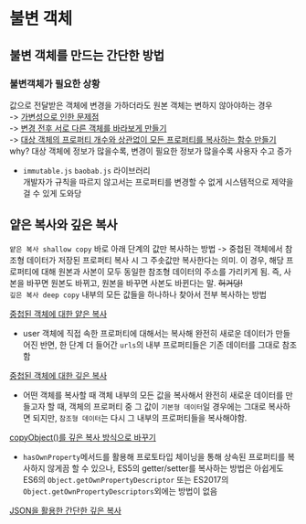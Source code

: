 # 불변 객체
## 불변 객체를 만드는 간단한 방법
### 불변객체가 필요한 상황
값으로 전달받은 객체에 변경을 가하더라도 원본 객체는 변하지 않아야하는 경우\
    -> [가변성으로 인한 문제점](https://github.com/Hyerim926/Javascript-study/blob/main/01_%EB%8D%B0%EC%9D%B4%ED%84%B0%20%ED%83%80%EC%9E%85/05_%EB%B6%88%EB%B3%80%20%EA%B0%9D%EC%B2%B4/problem.js) \
    -> [변경 전후 서로 다른 객체를 바라보게 만들기](https://github.com/Hyerim926/Javascript-study/blob/main/01_%EB%8D%B0%EC%9D%B4%ED%84%B0%20%ED%83%80%EC%9E%85/05_%EB%B6%88%EB%B3%80%20%EA%B0%9D%EC%B2%B4/solve.js) \
    -> [대상 객체의 프로퍼티 개수와 상관없이 모든 프로퍼티를 복사하는 함수 만들기](https://github.com/Hyerim926/Javascript-study/blob/main/01_%EB%8D%B0%EC%9D%B4%ED%84%B0%20%ED%83%80%EC%9E%85/05_%EB%B6%88%EB%B3%80%20%EA%B0%9D%EC%B2%B4/shallowCopy.js) why? 대상 객체에 정보가 많을수록, 변경이 필요한 정보가 많을수록 사용자 수고 증가
- `immutable.js` `baobab.js` 라이브러리\
개발자가 규칙을 따르지 않고서는 프로퍼티를 변경할 수 없게 시스템적으로 제약을 걸 수 있게 도와당
## 얕은 복사와 깊은 복사
`얕은 복사 shallow copy` 바로 아래 단계의 값만 복사하는 방법 -> 중첩된 객체에서 참조형 데이터가 저장된 프로퍼티 복사 시 그 주솟값만 복사한다는 의미. 이 경우, 해당 프로퍼티에 대해 원본과 사본이 모두 동일한 참조형 데이터의 주소를 가리키게 됨. 즉, 사본을 바꾸면 원본도 바뀌고, 원본을 바꾸면 사본도 바뀐다는 말. ~~허거덩!~~\
`깊은 복사 deep copy` 내부의 모든 값들을 하나하나 찾아서 전부 복사하는 방법

[중첩된 객체에 대한 얕은 복사](https://github.com/Hyerim926/Javascript-study/blob/main/01_%EB%8D%B0%EC%9D%B4%ED%84%B0%20%ED%83%80%EC%9E%85/05_%EB%B6%88%EB%B3%80%20%EA%B0%9D%EC%B2%B4/nestedObjectShallowCopy.js) 

- user 객체에 직접 속한 프로퍼티에 대해서는 복사해 완전히 새로운 데이터가 만들어진 반면, 한 단계 더 들어간 `urls`의 내부 프로퍼티들은 기존 데이터를 그대로 참조함

[중첩된 객체에 대한 깊은 복사](https://github.com/Hyerim926/Javascript-study/blob/main/01_%EB%8D%B0%EC%9D%B4%ED%84%B0%20%ED%83%80%EC%9E%85/05_%EB%B6%88%EB%B3%80%20%EA%B0%9D%EC%B2%B4/nestedObjectDeepCopy.js)
- 어떤 객체를 복사할 때 객체 내부의 모든 값을 복사해서 완전히 새로운 데이터를 만들고자 할 때, 객체의 프로퍼티 중 그 값이 `기본형 데이터`일 경우에는 그대로 복사하면 되지만, `참조형 데이터`는 다시 그 내부의 프로퍼티들을 복사해야함.

[copyObject()를 깊은 복사 방식으로 바꾸기](https://github.com/Hyerim926/Javascript-study/blob/main/01_%EB%8D%B0%EC%9D%B4%ED%84%B0%20%ED%83%80%EC%9E%85/05_%EB%B6%88%EB%B3%80%20%EA%B0%9D%EC%B2%B4/copyObjectDeep.js)
- `hasOwnProperty`메서드를 활용해 프로토타입 체이닝을 통해 상속된 프로퍼티를 복사하지 않게끔 할 수 있으나, ES5의 getter/setter를 복사하는 방법은 아쉽게도 ES6의 `Object.getOwnPropertyDescriptor` 또는 ES2017의 `Object.getOwnPropertyDescriptors`외에는 방법이 없음

[JSON을 활용한 간단한 깊은 복사](https://github.com/Hyerim926/Javascript-study/blob/main/01_%EB%8D%B0%EC%9D%B4%ED%84%B0%20%ED%83%80%EC%9E%85/05_%EB%B6%88%EB%B3%80%20%EA%B0%9D%EC%B2%B4/jsonDeepCopy.js)


